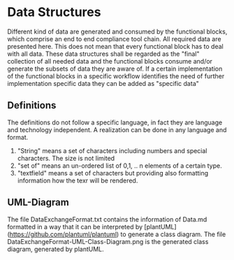 # Data Structures

Different kind of data are generated and consumed by the functional blocks, which comprise an end to end compliance tool chain.
All required data are presented here. This does not mean that every functional block has to deal with all data. These data structures shall be regarded as the "final" collection of all needed data and the functional blocks consume and/or generate the subsets of data they are aware of. If a certain implementation of the functional blocks in a specific workflow identifies the need of further implementation specific data they can be added as "specific data"

## Definitions

The definitions do not follow a specific language, in fact they are language and technology independent. A realization can be done in any language and format.

1. "String" means a set of characters including numbers and special characters. The size is not limited
2. "set of" means an un-ordered list of 0,1, .. n elements of a certain type.
3. "textfield" means a set of characters but providing also formatting information how the texr will be rendered.

## UML-Diagram
The file DataExchangeFormat.txt contains the information of Data.md formatted in a way that it can be interpreted by [plantUML] (https://github.com/plantuml/plantuml) to generate a class diagram. The file DataExchangeFormat-UML-Class-Diagram.png is the generated class diagram, generated by plantUML.



